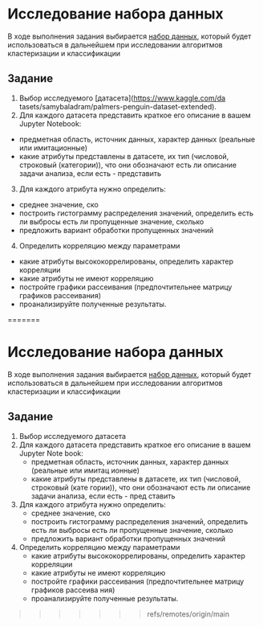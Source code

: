
# Исследование набора данных

В ходе выполнения задания выбирается [набор данных](https://www.kaggle.com/datasets/samybaladram/palmers-penguin-dataset-extended), который будет использоваться в дальнейшем при исследовании алгоритмов кластеризации и классификации

## Задание
1. Выбор исследуемого [датасета](https://www.kaggle.com/da    tasets/samybaladram/palmers-penguin-dataset-extended). 
2. Для каждого датасета представить краткое его описание в вашем Jupyter Notebook: 
  - предметная область, источник данных, характер данных (реальные или имитационные)
  - какие атрибуты представлены в датасете, их тип (числовой, строковый (категории)), что они обозначают есть ли описание задачи анализа, если есть - представить
3. Для каждого атрибута нужно определить:
  - среднее значение, ско
  - построить гистограмму распределения значений, определить есть ли выбросы 
есть ли пропущенные значение, сколько
  - предложить вариант обработки пропущенных значений
4. Определить корреляцию между параметрами
  - какие атрибуты высококоррелированы, определить характер корреляции 
  - какие атрибуты не имеют корреляцию
  - постройте графики рассеивания (предпочтительнее матрицу графиков рассеивания)
  - проанализируйте полученные результаты.

=======
  # Исследование набора данных

 В ходе выполнения задания выбирается [набор данных](https://www.kaggle.com/datasets/samybaladram/palmers-penguin-dataset-extended), который будет использоваться в дальнейшем при исследовании алгоритмов кластеризации и классификации
 
 ## Задание
1. Выбор исследуемого датасета
2. Для каждого датасета представить краткое его описание в вашем Jupyter Note    book:
    - предметная область, источник данных, характер данных (реальные или имитац    ионные)
    - какие атрибуты представлены в датасете, их тип (числовой, строковый (кате    гории)), что они обозначают есть ли описание задачи анализа, если есть - пред    ставить
3. Для каждого атрибута нужно определить:
    - среднее значение, ско
    - построить гистограмму распределения значений, определить есть ли выбросы есть ли пропущенные значение, сколько
    - предложить вариант обработки пропущенных значений
4. Определить корреляцию между параметрами
    - какие атрибуты высококоррелированы, определить характер корреляции
    - какие атрибуты не имеют корреляцию
    - постройте графики рассеивания (предпочтительнее матрицу графиков рассеива    ния)
    - проанализируйте полученные результаты.
>>>>>>> refs/remotes/origin/main
